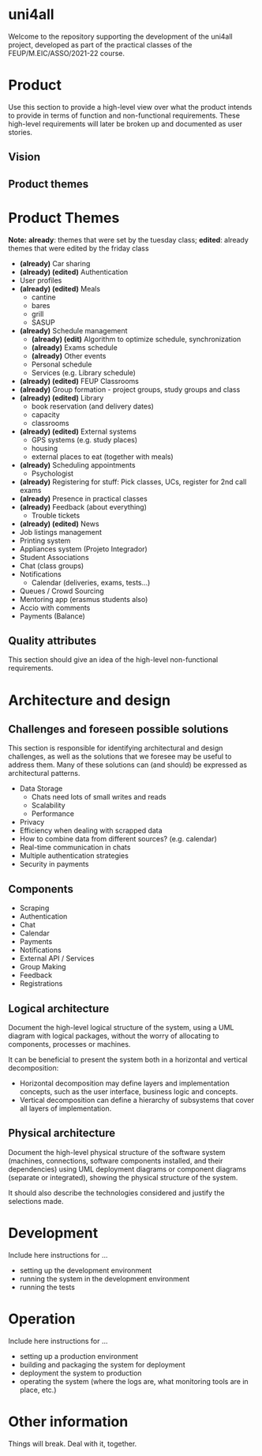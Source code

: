 # uni4all

Welcome to the repository supporting the development of the uni4all project, developed as part of the practical classes of the FEUP/M.EIC/ASSO/2021-22 course.
 
# Product

Use this section to provide a high-level view over what the product intends to provide in terms of function and non-functional requirements. These high-level requirements will later be broken up and documented as user stories. 

## Vision

## Product themes

# Product Themes

**Note:** **already**: themes that were set by the tuesday class; **edited**: already themes that were edited by the friday class

- **(already)** Car sharing
- **(already) (edited)** Authentication
- User profiles
- **(already) (edited)** Meals
    - cantine
    - bares
    - grill
    - SASUP
- **(already)** Schedule management
    - **(already) (edit)** Algorithm to optimize schedule, synchronization
    - **(already)** Exams schedule
    - **(already)** Other events
    - Personal schedule
    - Services (e.g. Library schedule)
- **(already) (edited)** FEUP Classrooms
- **(already)** Group formation - project groups, study groups and class
- **(already) (edited)** Library
    - book reservation (and delivery dates)
    - capacity
    - classrooms
- **(already) (edited)** External systems
    - GPS systems (e.g. study places)
    - housing
    - external places to eat (together with meals)
- **(already)** Scheduling appointments
    - Psychologist
- **(already)** Registering for stuff: Pick classes, UCs, register for 2nd call exams
- **(already)** Presence in practical classes
- **(already)** Feedback (about everything)
    - Trouble tickets
- **(already) (edited)** News
- Job listings management
- Printing system
- Appliances system (Projeto Integrador)
- Student Associations
- Chat (class groups)
- Notifications
    - Calendar (deliveries, exams, tests...)
- Queues / Crowd Sourcing
- Mentoring app (erasmus students also)
- Accio with comments
- Payments (Balance)
## Quality attributes

This section should give an idea of the high-level non-functional requirements.


# Architecture and design

## Challenges and foreseen possible solutions

This section is responsible for identifying architectural and design challenges, as well as the solutions that we foresee may be useful to address them. Many of these solutions can (and should) be expressed as architectural patterns.

- Data Storage
  - Chats need lots of small writes and reads
  - Scalability
  - Performance
- Privacy
- Efficiency when dealing with scrapped data
- How to combine data from different sources? (e.g. calendar)
- Real-time communication in chats
- Multiple authentication strategies
- Security in payments

## Components

* Scraping
* Authentication
* Chat
* Calendar
* Payments
* Notifications
* External API / Services
* Group Making
* Feedback
* Registrations

## Logical architecture

Document the high-level logical structure of the system, using a UML diagram with logical packages, without the worry of allocating to components, processes or machines.

It can be beneficial to present the system both in a horizontal and vertical decomposition:

 * Horizontal decomposition may define layers and implementation concepts, such as the user interface, business logic and concepts.
 * Vertical decomposition can define a hierarchy of subsystems that cover all layers of implementation.


## Physical architecture

Document the high-level physical structure of the software system (machines, connections, software components installed, and their dependencies) using UML deployment diagrams or component diagrams (separate or integrated), showing the physical structure of the system.

It should also describe the technologies considered and justify the selections made. 


# Development

Include here instructions for ...
 * setting up the development environment
 * running the system in the development environment
 * running the tests

# Operation

Include here instructions for ...
 * setting up a production environment
 * building and packaging the system for deployment
 * deployment the system to production
 * operating the system (where the logs are, what monitoring tools are in place, etc.)


# Other information

Things will break. Deal with it, together.

